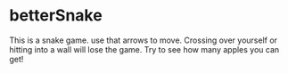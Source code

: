 betterSnake
===========
This is a snake game. use that arrows to move. Crossing over yourself or hitting into a wall will lose the game. Try to see how many apples you can get!
